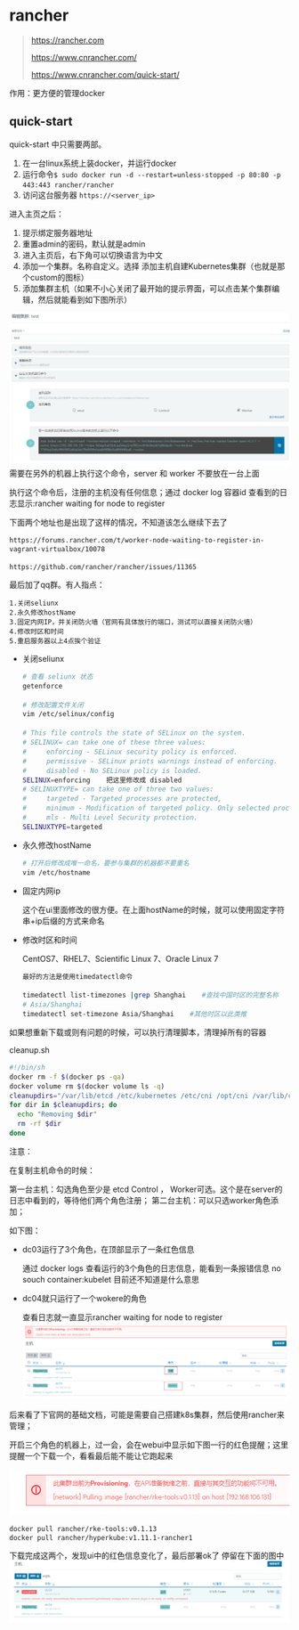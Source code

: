 # rancher
> https://rancher.com
>
> https://www.cnrancher.com/
>
> https://www.cnrancher.com/quick-start/

作用：更方便的管理docker

## quick-start
quick-start 中只需要两部。

1. 在一台linux系统上装docker，并运行docker
2. 运行命令`$ sudo docker run -d --restart=unless-stopped -p 80:80 -p 443:443 rancher/rancher`
3. 访问这台服务器 `https://<server_ip>`


进入主页之后：

1. 提示绑定服务器地址
2. 重置admin的密码，默认就是admin
3. 进入主页后，右下角可以切换语言为中文
4. 添加一个集群。名称自定义。选择 添加主机自建Kubernetes集群（也就是那个custom的图标）
5. 添加集群主机（如果不小心关闭了最开始的提示界面，可以点击某个集群编辑，然后就能看到如下图所示）

  ![](/assets/image/container/snipaste_20180820_221357.png)
  需要在另外的机器上执行这个命令，server 和 worker 不要放在一台上面


执行这个命令后，注册的主机没有任何信息；通过 docker log 容器id 查看到的日志显示:rancher waiting for node to register

下面两个地址也是出现了这样的情况，不知道该怎么继续下去了

```
https://forums.rancher.com/t/worker-node-waiting-to-register-in-vagrant-virtualbox/10078

https://github.com/rancher/rancher/issues/11365
```

最后加了qq群。有人指点：
```
1.关闭seliunx
2.永久修改hostName
3.固定内网IP，并关闭防火墙（官网有具体放行的端口，测试可以直接关闭防火墙）
4.修改时区和时间
5.重启服务器以上4点挨个验证
```

* 关闭seliunx
  ```bash
  # 查看 seliunx 状态
  getenforce

  # 修改配置文件关闭
  vim /etc/selinux/config

  # This file controls the state of SELinux on the system.
  # SELINUX= can take one of these three values:
  #     enforcing - SELinux security policy is enforced.
  #     permissive - SELinux prints warnings instead of enforcing.
  #     disabled - No SELinux policy is loaded.
  SELINUX=enforcing    把这里修改成 disabled
  # SELINUXTYPE= can take one of three two values:
  #     targeted - Targeted processes are protected,
  #     minimum - Modification of targeted policy. Only selected processes are protected.
  #     mls - Multi Level Security protection.
  SELINUXTYPE=targeted

  ```
* 永久修改hostName

  ```bash
  # 打开后修改成唯一命名，要参与集群的机器都不要重名
  vim /etc/hostname
  ```
* 固定内网ip

  这个在ui里面修改的很方便。在上面hostName的时候，就可以使用固定字符串+ip后缀的方式来命名
* 修改时区和时间

  CentOS7、RHEL7、Scientific Linux 7、Oracle Linux 7
  ```bash
  最好的方法是使用timedatectl命令

  timedatectl list-timezones |grep Shanghai    #查找中国时区的完整名称
  # Asia/Shanghai
  timedatectl set-timezone Asia/Shanghai    #其他时区以此类推
  ```

如果想重新下载或则有问题的时候，可以执行清理脚本，清理掉所有的容器

cleanup.sh
```bash
#!/bin/sh
docker rm -f $(docker ps -qa)
docker volume rm $(docker volume ls -q)
cleanupdirs="/var/lib/etcd /etc/kubernetes /etc/cni /opt/cni /var/lib/cni /var/run/calico /opt/rke"
for dir in $cleanupdirs; do
  echo "Removing $dir"
  rm -rf $dir
done
```

注意：

在复制主机命令的时候：

第一台主机：勾选角色至少是 etcd  Control ，  Worker可选。这个是在server的日志中看到的，等待他们两个角色注册；
第二台主机：可以只选worker角色添加；

如下图：
  * dc03运行了3个角色，在顶部显示了一条红色信息

    通过 docker logs 查看运行的3个角色的日志信息，能看到一条报错信息 no souch container:kubelet
    目前还不知道是什么意思
  * dc04就只运行了一个wokere的角色

    查看日志就一直显示rancher waiting for node to register
![](/assets/image/container/snipaste_20180821_225033.png)

后来看了下官网的基础文档，可能是需要自己搭建k8s集群，然后使用rancher来管理；

开启三个角色的机器上，过一会，会在webui中显示如下图一行的红色提醒；这里提醒一个下载一个，看看最后能不能让它跑起来

![](/assets/image/container/snipaste_20180822_010853.png)

```
docker pull rancher/rke-tools:v0.1.13
docker pull rancher/hyperkube:v1.11.1-rancher1
```
下载完成这两个，发现ui中的红色信息变化了，最后部署ok了 停留在下面的图中
![](/assets/image/container/snipaste_20180822_011327.png)
